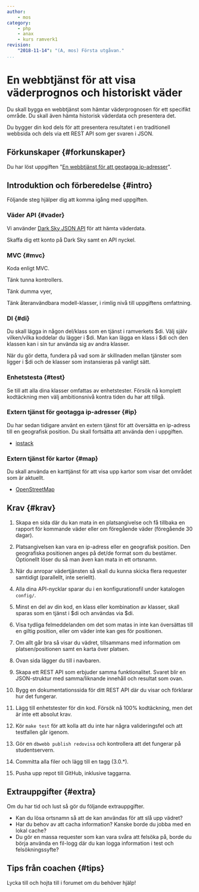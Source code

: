 ```yaml
---
author:
    - mos
category:
    - php
    - anax
    - kurs ramverk1
revision:
    "2018-11-14": "(A, mos) Första utgåvan."
...
```

En webbtjänst för att visa väderprognos och historiskt väder
===================================

Du skall bygga en webbtjänst som hämtar väderprognosen för ett specifikt område. Du skall även hämta historisk väderdata och presentera det.

Du bygger din kod dels för att presentera resultatet i en traditionell webbsida och dels via ett REST API som ger svaren i JSON.

<!--more-->



Förkunskaper {#forkunskaper}
-----------------------

Du har löst uppgiften "[En webbtjänst för att geotagga ip-adresser](uppgift/en-webbtjanst-for-att-geotagga-ip-adresser)".



Introduktion och förberedelse {#intro}
-----------------------

Följande steg hjälper dig att komma igång med uppgiften.



### Väder API {#vader}

Vi använder [Dark Sky JSON API](https://darksky.net/dev/docs) för att hämta väderdata.

Skaffa dig ett konto på Dark Sky samt en API nyckel.



### MVC {#mvc}

Koda enligt MVC.

Tänk tunna kontrollers.

Tänk dumma vyer,

Tänk återanvändbara modell-klasser, i rimlig nivå till uppgiftens omfattning.



### DI {#di}

Du skall lägga in någon del/klass som en tjänst i ramverkets $di. Välj själv vilken/vilka koddelar du lägger i $di. Man kan lägga en klass i $di och den klassen kan i sin tur använda sig av andra klasser.

När du gör detta, fundera på vad som är skillnaden mellan tjänster som ligger i $di och de klasser som instansieras på vanligt sätt.



### Enhetstesta {#test}

Se till att alla dina klasser omfattas av enhetstester. Försök nå komplett kodtäckning men välj ambitionsnivå kontra tiden du har att tillgå.



### Extern tjänst för geotagga ip-adresser {#ip}

Du har sedan tidigare använt en extern tjänst för att översätta en ip-adress till en geografisk position. Du skall fortsätta att använda den i uppgiften.

* [ipstack](https://ipstack.com/)



### Extern tjänst för kartor {#map}

Du skall använda en karttjänst för att visa upp kartor som visar det området som är aktuellt.

* [OpenStreetMap](https://www.openstreetmap.org/)



Krav {#krav}
-----------------------

1. Skapa en sida där du kan mata in en platsangivelse och få tillbaka en rapport för kommande väder eller om föregående väder (föregående 30 dagar).

1. Platsangivelsen kan vara en ip-adress eller en geografisk position. Den geografiska positionen anges på det/de format som du bestämer. Optionellt löser du så man även kan mata in ett ortsnamn.

1. När du anropar vädertjänsten så skall du kunna skicka flera requester samtidigt (parallellt, inte seriellt).

1. Alla dina API-nycklar sparar du i en konfigurationsfil under katalogen `config/`.

1. Minst en del av din kod, en klass eller kombination av klasser, skall sparas som en tjänst i $di och användas via $di.

1. Visa tydliga felmeddelanden om det som matas in inte kan översättas till en giltig position, eller om väder inte kan ges för positionen.

1. Om allt går bra så visar du vädret, tillsammans med information om platsen/positionen samt en karta över platsen.

1. Ovan sida lägger du till i navbaren.

1. Skapa ett REST API som erbjuder samma funktionalitet. Svaret blir en JSON-struktur med samma/liknande innehåll och resultat som ovan.

1. Bygg en dokumentationssida för ditt REST API där du visar och förklarar hur det fungerar.

1. Lägg till enhetstester för din kod. Försök nå 100% kodtäckning, men det är inte ett absolut krav.

1. Kör `make test` för att kolla att du inte har några valideringsfel och att testfallen går igenom.

1. Gör en `dbwebb publish redovisa` och kontrollera att det fungerar på studentservern.

1. Committa alla filer och lägg till en tagg (3.0.\*).

1. Pusha upp repot till GitHub, inklusive taggarna.



Extrauppgifter {#extra}
-----------------------

Om du har tid och lust så gör du följande extrauppgifter.

* Kan du lösa ortsnamn så att de kan användas för att slå upp vädret?
* Har du behov av att cacha information? Kanske borde du jobba med en lokal cache?
* Du gör en massa requester som kan vara svåra att felsöka på, borde du börja använda en fil-logg där du kan logga information i test och felsökningssyfte?



Tips från coachen {#tips}
-----------------------

Lycka till och hojta till i forumet om du behöver hjälp!
